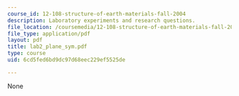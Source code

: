 ```yaml
---
course_id: 12-108-structure-of-earth-materials-fall-2004
description: Laboratory experiments and research questions.
file_location: /coursemedia/12-108-structure-of-earth-materials-fall-2004/6cd5fed6bd9dc97d68eec229ef5525de_lab2_plane_sym.pdf
file_type: application/pdf
layout: pdf
title: lab2_plane_sym.pdf
type: course
uid: 6cd5fed6bd9dc97d68eec229ef5525de

---
```

None